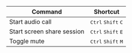 |Command|Shortcut
|--|--
|Start audio call|<kbd>Ctrl</kbd> <kbd>Shift</kbd> <kbd>C</kbd>
|Start screen share session|<kbd>Ctrl</kbd> <kbd>Shift</kbd> <kbd>E</kbd>
|Toggle mute|<kbd>Ctrl</kbd> <kbd>Shift</kbd> <kbd>M</kbd>